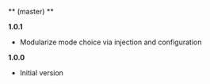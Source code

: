 ** (master) **

**1.0.1**

- Modularize mode choice via injection and configuration

**1.0.0**

- Initial version
